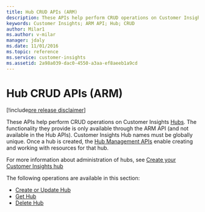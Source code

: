 ```yaml
---
title: Hub CRUD APIs (ARM)
description: These APIs help perform CRUD operations on Customer Insights Hubs. 
keywords: Customer Insights; ARM API; Hub; CRUD
author: Milar1
ms.author: v-milar
manager: jdaly
ms.date: 11/01/2016
ms.topic: reference
ms.service: customer-insights 
ms.assetid: 2a98a039-dac0-4550-a3aa-ef8aeeb1a9cd
---
```


Hub CRUD APIs (ARM)
==================

[!include[pre release disclaimer](../../../includes/cc-beta-prerelease-disclaimer.md)]

These APIs help perform CRUD operations on Customer Insights [Hubs](../types/hub.md). The functionality they provide is only available through the ARM API (and not available in the Hub APIs). 
Customer Insights Hub names must be globally unique.  Once a hub is created, the [Hub Management APIs](./hubmngnt.md) enable creating and working with resources for that hub. 

For more information about administration of hubs, see [Create your Customer Insights hub](../../deploy/createdcihub.md)

The following operations are available in this section:
* [Create or Update Hub](./hubcreateupdate.md)
* [Get Hub](./hubget.md)
* [Delete Hub](./hubdelete.md)
